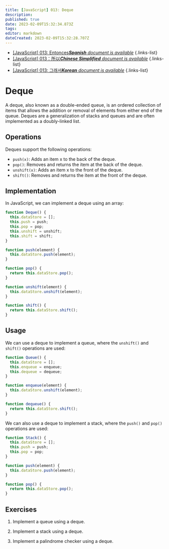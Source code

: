```yaml
---
title: [JavaScript] 013: Deque
description: 
published: true
date: 2023-02-09T15:32:34.873Z
tags: 
editor: markdown
dateCreated: 2023-02-09T15:32:28.707Z
---
```


- [[JavaScript] 013: Entonces***Spanish** document is available*](/es/Knowledge-base/Algorithm/javascript-013-deque)
{.links-list}
- [[JavaScript] 013：所以***Chinese Simplified** document is available*](/zh/Knowledge-base/Algorithm/javascript-013-deque)
{.links-list}
- [[JavaScript] 013: 그래서***Korean** document is available*](/ko/Knowledge-base/Algorithm/javascript-013-deque)
{.links-list}


# Deque

A deque, also known as a double-ended queue, is an ordered collection of items that allows the addition or removal of elements from either end of the queue. Deques are a generalization of stacks and queues and are often implemented as a doubly-linked list.

## Operations

Deques support the following operations:

* ```push(x)```: Adds an item x to the back of the deque.
* ```pop()```: Removes and returns the item at the back of the deque.
* ```unshift(x)```: Adds an item x to the front of the deque.
* ```shift()```: Removes and returns the item at the front of the deque.

## Implementation

In JavaScript, we can implement a deque using an array:

```javascript
function Deque() {
  this.dataStore = [];
  this.push = push;
  this.pop = pop;
  this.unshift = unshift;
  this.shift = shift;
}

function push(element) {
  this.dataStore.push(element);
}

function pop() {
  return this.dataStore.pop();
}

function unshift(element) {
  this.dataStore.unshift(element);
}

function shift() {
  return this.dataStore.shift();
}
```

## Usage

We can use a deque to implement a queue, where the ```unshift()``` and ```shift()``` operations are used:

```javascript
function Queue() {
  this.dataStore = [];
  this.enqueue = enqueue;
  this.dequeue = dequeue;
}

function enqueue(element) {
  this.dataStore.unshift(element);
}

function dequeue() {
  return this.dataStore.shift();
}
```

We can also use a deque to implement a stack, where the ```push()``` and ```pop()``` operations are used:

```javascript
function Stack() {
  this.dataStore = [];
  this.push = push;
  this.pop = pop;
}

function push(element) {
  this.dataStore.push(element);
}

function pop() {
  return this.dataStore.pop();
}
```

## Exercises

1. Implement a queue using a deque.

2. Implement a stack using a deque.

3. Implement a palindrome checker using a deque.